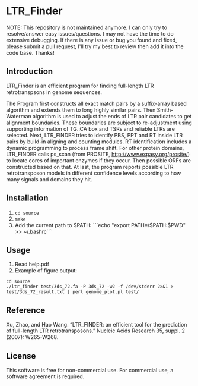 # LTR_Finder

NOTE: This repository is not maintained anymore. I can only try to resolve/answer easy issues/questions. I may not have the time to do extensive debugging. If there is any issue or bug you found and fixed, please submit a pull request, I'll try my best to review then add it into the code base. Thanks!

## Introduction
LTR_Finder is an efficient program for finding full-length LTR retrotranspsons in genome sequences.

The Program first constructs all exact match pairs by a suffix-array based algorithm and extends them to long highly similar pairs. Then Smith-Waterman algorithm is used to adjust the ends of LTR pair candidates to get alignment boundaries. These boundaries are subject to re-adjustment using supporting information of TG..CA box and TSRs and reliable LTRs are selected. Next, LTR\_FINDER tries to identify PBS, PPT and RT inside LTR pairs by build-in aligning and counting modules. RT identification includes a dynamic programming to process frame shift. For other protein domains, LTR\_FINDER calls ps_scan (from PROSITE, http://www.expasy.org/prosite/) to locate cores of important enzymes if they occur. Then possible ORFs are constructed based on that. At last, the program reports possible LTR retrotransposon models in different confidence levels according to how many signals and domains they hit.

## Installation
1. ```cd source```
2. ```make```
3. Add the current path to $PATH: 
   ```echo "export PATH=\$PATH:$PWD" >> ~/.bashrc```

## Usage
1. Read help.pdf
2. Example of figure output:
```
cd source
./ltr_finder test/3ds_72.fa -P 3ds_72 -w2 -f /dev/stderr 2>&1 > test/3ds_72_result.txt | perl genome_plot.pl test/  
``` 

## Reference
Xu, Zhao, and Hao Wang. “LTR_FINDER: an efficient tool for the prediction of full-length LTR retrotransposons.” Nucleic Acids Research 35, suppl. 2 (2007): W265-W268. 

## License
This software is free for non-commercial use. For commercial use, a software agreement is required.
